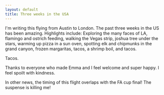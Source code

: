 ```yaml
---
layout: default
title: Three weeks in the USA
---
```


I'm writing this flying from Austin to London. The past three weeks in the US has been amazing. Highlights include: Exploring the many faces of LA, flamingo and ostrich feeding, walking the Vegas strip, joshua tree under the stars, warming up pizza in a sun oven, spotting elk and chipmunks in the grand canyon, frozen margaritas, tacos, a shrimp boil, and tacos. 

Tacos.

Thanks to everyone who made Emma and I feel welcome and super happy. I feel spoilt with kindness.

In other news, the timing of this flight overlaps with the FA cup final! The suspense is killing me!
